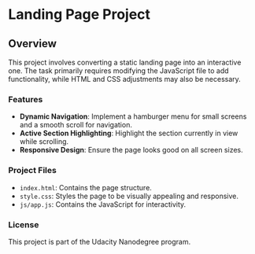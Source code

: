 # Landing Page Project

## Overview
This project involves converting a static landing page into an interactive one. The task primarily requires modifying the JavaScript file to add functionality, while HTML and CSS adjustments may also be necessary.

### Features
- **Dynamic Navigation**: Implement a hamburger menu for small screens and a smooth scroll for navigation.
- **Active Section Highlighting**: Highlight the section currently in view while scrolling.
- **Responsive Design**: Ensure the page looks good on all screen sizes.

### Project Files
- `index.html`: Contains the page structure.
- `style.css`: Styles the page to be visually appealing and responsive.
- `js/app.js`: Contains the JavaScript for interactivity.


### License
This project is part of the Udacity Nanodegree program.
